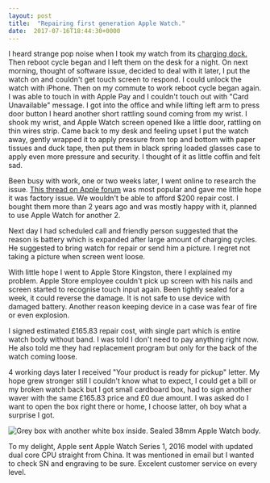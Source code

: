 ```yaml
---
layout: post
title:  "Repairing first generation Apple Watch."
date:  2017-07-16T18:44:30+0000
---
```


I heard strange pop noise when I took my watch from its [charging dock.][1] Then reboot cycle began and I left them on the desk for a night. On next morning, thought of software issue, decided to deal with it later, I put the watch on and couldn't get touch screen to respond. I could unlock the watch with iPhone. Then on my commute to work reboot cycle began again. I was able to touch in with Apple Pay and I couldn't touch out with "Card Unavailable" message. I got into the office and while lifting left arm to press door button I heard another short rattling sound coming from my wrist. I shook my wrist, and Apple Watch screen opened like a little door, rattling on thin wires strip. Came back to my desk and feeling upset I put the watch away, gently wrapped it to apply pressure from top and bottom with paper tissues and duck tape, then put them in black spring loaded glasses case to apply even more pressure and security. I thought of it as little coffin and felt sad.

Been busy with work, one or two weeks later, I went online to research the issue. [This thread on Apple forum](https://discussions.apple.com/thread/7641542?start=15&tstart=0) was most popular and gave me little hope it was factory issue. We wouldn't be able to afford $200 repair cost. I bought them more than 2 years ago and was mostly happy with it, planned to use Apple Watch for another 2. 

Next day I had scheduled call and friendly person suggested that the reason is battery which is expanded after large amount of charging cycles. He suggested to bring watch for repair or send him a picture. I regret not taking a picture when screen went loose. 

With little hope I went to Apple Store Kingston, there I explained my problem. Apple Store employee couldn't pick up screen with his nails and screen started to recognise touch input again. Been tightly sealed for a week, it could reverse the damage. It is not safe to use device with damaged battery. Another reason keeping device in a case was fear of fire or even explosion.

I signed estimated £165.83 repair cost, with single part which is entire watch body without band. I was told I don't need to pay anything right now. He also told me they had replacement program but only for the back of the watch coming loose. 

4 working days later I received "Your product is ready for pickup" letter. My hope grew stronger still I couldn't know what to expect, I could get a bill or my broken watch back but I got small cardboard box, had to sign another waver with the same £165.83 price and £0 due amount. I was asked do I want to open the box right there or home, I choose latter, oh boy what a surprise I got.

![Grey box with another white box inside. Sealed 38mm Apple Watch body.]({{site.url}}/images/watch.jpg "New box with Apple Watch")

To my delight, Apple sent Apple Watch Series 1, 2016 model with updated dual core CPU straight from China. It was mentioned in email but I wanted to check SN and engraving to be sure. Excelent customer service on every level.

[1]: https://www.amazon.co.uk/gp/product/B018G37TU6/ref=as_li_tl?ie=UTF8&camp=1634&creative=6738&creativeASIN=B018G37TU6&linkCode=as2&tag=courageousi0c-21&linkId=67a88ec92fd82626298833f542dfdfe8


